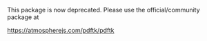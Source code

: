 This package is now deprecated. Please use the official/community package at

https://atmospherejs.com/pdftk/pdftk
